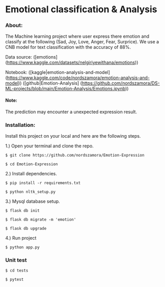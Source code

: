 # Emotional classification & Analysis

### About:
The Machine learning project where user express there emotion and classify at the following (Sad, Joy, Love, Anger, Fear, Surprice). We use a CNB model for text classification with the accuracy of 88%.

Data source:
([emotions] (https://www.kaggle.com/datasets/nelgiriyewithana/emotions))

Notebook:
([kaggle|emotion-analysis-and-model] (https://www.kaggle.com/code/nordszamora/emotion-analysis-and-model))
([github|Emotion-Analysis] (https://github.com/nordszamora/DS-ML-projects/blob/main/Emotion-Analysis/Emotions.ipynb))

#### Note:
The prediction may encounter a unexpected expression result.

### Installation:
Install this project on your local and here are the following steps.

1.) Open your terminal and clone the repo.
```
$ git clone https://github.com/nordszamora/Emotion-Expression

$ cd Emotion-Expression
```
2.) Install dependencies.
```
$ pip install -r requirements.txt

$ python nltk_setup.py
```
3.) Mysql database setup.
```
$ flask db init

$ flask db migrate -m 'emotion'

$ flask db upgrade
```
4.) Run project
```
$ python app.py
```

### Unit test
```
$ cd tests

$ pytest
```
